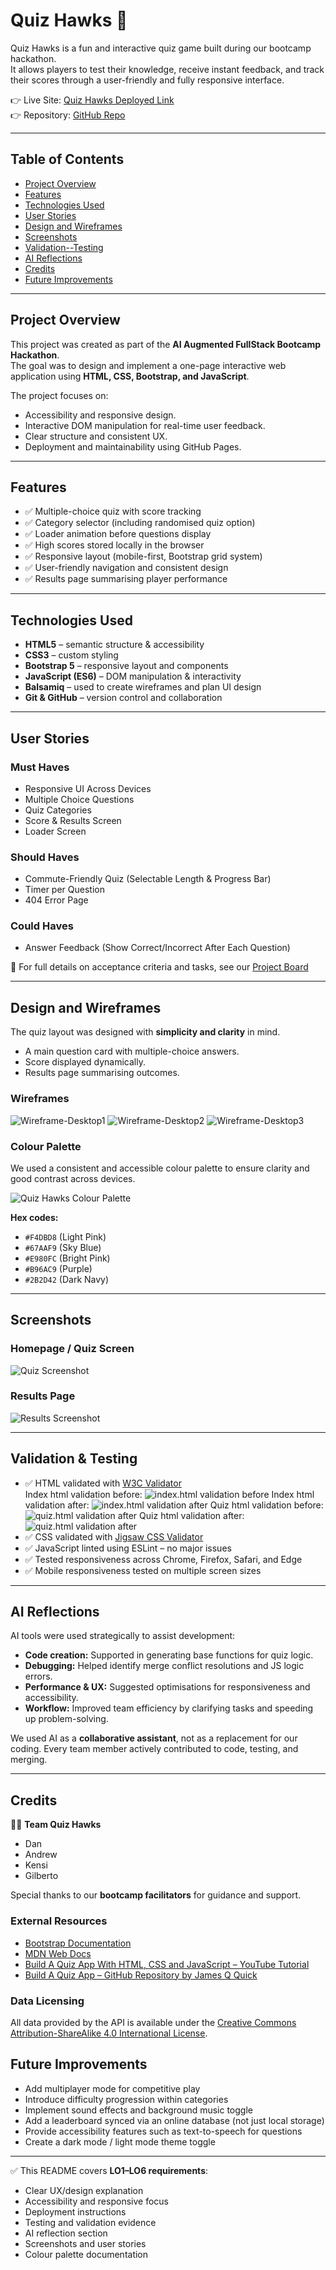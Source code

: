 # Quiz Hawks 🦅  

Quiz Hawks is a fun and interactive quiz game built during our bootcamp hackathon.  
It allows players to test their knowledge, receive instant feedback, and track their scores through a user-friendly and fully responsive interface.  

👉 Live Site: [Quiz Hawks Deployed Link](https://danbaloiu.github.io/dev-hawks-quiz/)  
👉 Repository: [GitHub Repo](https://github.com/DanBaloiu/dev-hawks-quiz)  

---

## Table of Contents  
- [Project Overview](#project-overview)  
- [Features](#features)  
- [Technologies Used](#technologies-used)  
- [User Stories](#user-stories)  
- [Design and Wireframes](#design-and-wireframes)  
- [Screenshots](#screenshots)  
- [Validation--Testing](#validation--testing)  
- [AI Reflections](#ai-reflections)  
- [Credits](#credits)  
- [Future Improvements](#future-improvements)  

---

## Project Overview  

This project was created as part of the **AI Augmented FullStack Bootcamp Hackathon**.  
The goal was to design and implement a one-page interactive web application using **HTML, CSS, Bootstrap, and JavaScript**.  

The project focuses on:  
- Accessibility and responsive design.  
- Interactive DOM manipulation for real-time user feedback.  
- Clear structure and consistent UX.  
- Deployment and maintainability using GitHub Pages.  

---

## Features  
- ✅ Multiple-choice quiz with score tracking  
- ✅ Category selector (including randomised quiz option)  
- ✅ Loader animation before questions display  
- ✅ High scores stored locally in the browser  
- ✅ Responsive layout (mobile-first, Bootstrap grid system)  
- ✅ User-friendly navigation and consistent design  
- ✅ Results page summarising player performance  

---

## Technologies Used  
- **HTML5** – semantic structure & accessibility  
- **CSS3** – custom styling  
- **Bootstrap 5** – responsive layout and components  
- **JavaScript (ES6)** – DOM manipulation & interactivity  
- **Balsamiq** – used to create wireframes and plan UI design  
- **Git & GitHub** – version control and collaboration  

---

## User Stories  

### Must Haves  
- Responsive UI Across Devices  
- Multiple Choice Questions  
- Quiz Categories  
- Score & Results Screen  
- Loader Screen  

### Should Haves  
- Commute-Friendly Quiz (Selectable Length & Progress Bar)  
- Timer per Question  
- 404 Error Page  

### Could Haves  
- Answer Feedback (Show Correct/Incorrect After Each Question)  

📌 For full details on acceptance criteria and tasks, see our [Project Board](https://github.com/users/DanBaloiu/projects/6)  


---

## Design and Wireframes  

The quiz layout was designed with **simplicity and clarity** in mind.  
- A main question card with multiple-choice answers.  
- Score displayed dynamically.  
- Results page summarising outcomes.  

### Wireframes  
![Wireframe-Desktop1](assets/images/wireframe1.webp)
![Wireframe-Desktop2](assets/images/wireframe2.webp)
![Wireframe-Desktop3](assets/images/wireframe3.webp)

### Colour Palette  
We used a consistent and accessible colour palette to ensure clarity and good contrast across devices.  

![Quiz Hawks Colour Palette](assets/images/color-palette.webp)  

**Hex codes:**  
- `#F4DBD8` (Light Pink)  
- `#67AAF9` (Sky Blue)  
- `#E980FC` (Bright Pink)  
- `#B96AC9` (Purple)  
- `#2B2D42` (Dark Navy) 
---

## Screenshots  

### Homepage / Quiz Screen  
![Quiz Screenshot](assets/images/screenshot1.webp) 

### Results Page  
![Results Screenshot](assets/images/screenshot2.webp)

---

## Validation & Testing  

- ✅ HTML validated with [W3C Validator](https://validator.w3.org/)  
Index html validation before:
![index.html validation before](assets/images/index-html-validation.webp) 
Index html validation after:
![index.html validation after](assets/images/index-html-validator-ok.webp) 
Quiz html validation before:
![quiz.html validation after](assets/images/quiz-html-validator-errors.webp)
Quiz html validation after:
![quiz.html validation after](assets/images/quiz-html-validator-clean.webp)
- ✅ CSS validated with [Jigsaw CSS Validator](https://jigsaw.w3.org/css-validator/)  
- ✅ JavaScript linted using ESLint – no major issues  
- ✅ Tested responsiveness across Chrome, Firefox, Safari, and Edge  
- ✅ Mobile responsiveness tested on multiple screen sizes  

---

## AI Reflections  

AI tools were used strategically to assist development:  
- **Code creation:** Supported in generating base functions for quiz logic.  
- **Debugging:** Helped identify merge conflict resolutions and JS logic errors.  
- **Performance & UX:** Suggested optimisations for responsiveness and accessibility.  
- **Workflow:** Improved team efficiency by clarifying tasks and speeding up problem-solving.  

We used AI as a **collaborative assistant**, not as a replacement for our coding. Every team member actively contributed to code, testing, and merging.  

---

## Credits  

👩‍💻 **Team Quiz Hawks**  
- Dan  
- Andrew  
- Kensi  
- Gilberto  

Special thanks to our **bootcamp facilitators** for guidance and support.  

### External Resources  
- [Bootstrap Documentation](https://getbootstrap.com/)  
- [MDN Web Docs](https://developer.mozilla.org/)  
- [Build A Quiz App With HTML, CSS and JavaScript – YouTube Tutorial](https://www.youtube.com/playlist?list=PLB6wlEeCDJ5Yyh6P2N6Q_9JijB6v4UejF)  
- [Build A Quiz App – GitHub Repository by James Q Quick](https://github.com/jamesqquick/Build-A-Quiz-App-With-HTML-CSS-and-JavaScript)  

### Data Licensing  
All data provided by the API is available under the [Creative Commons Attribution-ShareAlike 4.0 International License](https://creativecommons.org/licenses/by-sa/4.0/).  


## Future Improvements  

- Add multiplayer mode for competitive play  
- Introduce difficulty progression within categories  
- Implement sound effects and background music toggle  
- Add a leaderboard synced via an online database (not just local storage)  
- Provide accessibility features such as text-to-speech for questions  
- Create a dark mode / light mode theme toggle  

---

✅ This README covers **LO1–LO6 requirements**:  
- Clear UX/design explanation  
- Accessibility and responsive focus  
- Deployment instructions  
- Testing and validation evidence  
- AI reflection section  
- Screenshots and user stories  
- Colour palette documentation  
